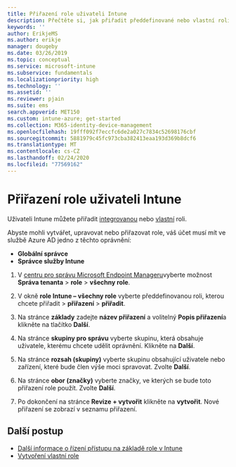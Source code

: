 ```yaml
---
title: Přiřazení role uživateli Intune
description: Přečtěte si, jak přiřadit předdefinované nebo vlastní roli uživateli v Microsoft Intune.
keywords: ''
author: ErikjeMS
ms.author: erikje
manager: dougeby
ms.date: 03/26/2019
ms.topic: conceptual
ms.service: microsoft-intune
ms.subservice: fundamentals
ms.localizationpriority: high
ms.technology: ''
ms.assetid: ''
ms.reviewer: pjain
ms.suite: ems
search.appverid: MET150
ms.custom: intune-azure; get-started
ms.collection: M365-identity-device-management
ms.openlocfilehash: 19fff092f7eccfc6de2a027c7834c52698176cbf
ms.sourcegitcommit: 5881979c45fc973cba382413eaa193d369b8dcf6
ms.translationtype: MT
ms.contentlocale: cs-CZ
ms.lasthandoff: 02/24/2020
ms.locfileid: "77569162"
---
```

# <a name="assign-a-role-to-an-intune-user"></a>Přiřazení role uživateli Intune

Uživateli Intune můžete přiřadit [integrovanou](role-based-access-control.md#built-in-roles) nebo [vlastní](create-custom-role.md) roli.

Abyste mohli vytvářet, upravovat nebo přiřazovat role, váš účet musí mít ve službě Azure AD jedno z těchto oprávnění:
- **Globální správce**
- **Správce služby Intune**

1. V [centru pro správu Microsoft Endpoint Manageru](https://go.microsoft.com/fwlink/?linkid=2109431)vyberte možnost **Správa tenanta** > **role** > **všechny role**.

2. V okně **role Intune – všechny role** vyberte předdefinovanou roli, kterou chcete přiřadit > **přiřazení** > **přiřadit**.

5. Na stránce **základy** zadejte **název přiřazení** a volitelný **Popis přiřazení**a klikněte na tlačítko **Další**.

6. Na stránce **skupiny pro správu** vyberte skupinu, která obsahuje uživatele, kterému chcete udělit oprávnění. Klikněte na **Další**.

7. Na stránce **rozsah (skupiny)** vyberte skupinu obsahující uživatele nebo zařízení, které bude člen výše moci spravovat. Zvolte **Další**.

8. Na stránce **obor (značky)** vyberte značky, ve kterých se bude toto přiřazení role použít. Zvolte **Další**.

9. Po dokončení na stránce **Revize + vytvořit** klikněte na **vytvořit**. Nové přiřazení se zobrazí v seznamu přiřazení.

## <a name="next-steps"></a>Další postup
- [Další informace o řízení přístupu na základě role v Intune](role-based-access-control.md)
- [Vytvoření vlastní role](create-custom-role.md)


